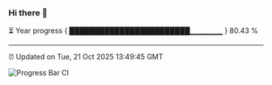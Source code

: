 ### Hi there 👋

⏳ Year progress { ████████████████████████▁▁▁▁▁▁ } 80.43 %

---

⏰ Updated on Tue, 21 Oct 2025 13:49:45 GMT

![Progress Bar CI](https://github.com/IshwaranRudhara/GIT-ACTION/workflows/Progress%20Bar%20CI/badge.svg)
